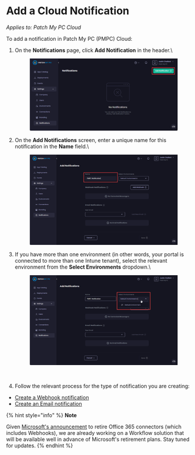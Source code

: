 # Add a Cloud Notification

_Applies to: Patch My PC Cloud_

To add a notification in Patch My PC (PMPC) Cloud:

1.  On the **Notifications** page, click **Add Notification** in the header.\


    <figure><img src="/_images/gitbook/image%20%281594%29.png" alt="Clicking “Add Notification” in the header"><figcaption></figcaption></figure>


2.  On the **Add Notifications** screen, enter a unique name for this notification in the **Name** field.\


    <figure><img src="/_images/gitbook/image%20%281598%29.png" alt="Enter a unique name for this notification in the “Name” field"><figcaption></figcaption></figure>


3.  If you have more than one environment (in other words, your portal is connected to more than one Intune tenant), select the relevant environment from the **Select Environments** dropdown.\


    <figure><img src="/_images/gitbook/image%20%281599%29.png" alt="Select the relevant environment from the “Select Environments” dropdown"><figcaption><p><br></p></figcaption></figure>
4. Follow the relevant process for the type of notification you are creating:

* [Create a Webhook notification](create-a-webhook-notification-in-cloud.md)
* [Create an Email notification](create-a-cloud-email-notification.md)

{% hint style="info" %}
**Note**

Given [Microsoft's announcement](https://devblogs.microsoft.com/microsoft365dev/retirement-of-office-365-connectors-within-microsoft-teams/) to retire Office 365 connectors (which includes Webhooks), we are already working on a Workflow solution that will be available well in advance of Microsoft's retirement plans. Stay tuned for updates.
{% endhint %}
